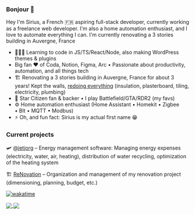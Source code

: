 ### Bonjour 👋

Hey I'm Sirius, a French 🇫🇷 aspiring full-stack developer, currently working as a freelance web developer. I'm also a home automation enthusiast, and I love to automate everything I can. I'm currently renovating a 3 stories building in Auvergne, France

- 👨🏻‍💻 Learning to code in JS/TS/React/Node, also making WordPress themes & plugins
- Big fan ❤️ of Coda, Notion, Figma, Arc • Passionate about productivity, automation, and all things tech
- 🏗 Renovating a 3 stories building in Auvergne, France for about 3 years! Kept the walls, [redoing everything](https://www.instagram.com/siriusrenove/) (insulation, plasterboard, tiling, electricity, plumbing)
- 🚀 Star Citizen fan & backer • I play Battlefield/GTA/RDR2 (my favs)
- ⚙️ Home automation enthusiast (Home Assistant • Homekit • Zigbee • Blt • MQTT • Modbus)
- ⚡️ Oh, and fun fact: Sirius is my actual first name 😁

### Current projects

🛩️ [@jetjorg](https://github.com/jetjorg) – Energy management software: Managing energy expenses (electricity, water, air, heating), distribution of water recycling, optimization of the heating system

🏗️ [ReNovation](https://github.com/siriusnottin/renovation) – Organization and management of my renovation project (dimensioning, planning, budget, etc.)

[![wakatime](https://wakatime.com/badge/user/28bad3eb-90ce-4837-85d7-0c717313a863.svg)](https://wakatime.com/@28bad3eb-90ce-4837-85d7-0c717313a863)

<a href="https://github.com/anuraghazra/github-readme-stats">
  <img align="center" src="https://github-readme-stats.vercel.app/api?username=siriusnottin&count_private=true&theme=transparent" />
</a>
<a href="https://github.com/anuraghazra/convoychat">
  <img align="center" src="https://github-readme-stats.vercel.app/api/wakatime?username=sirius" />
</a>

